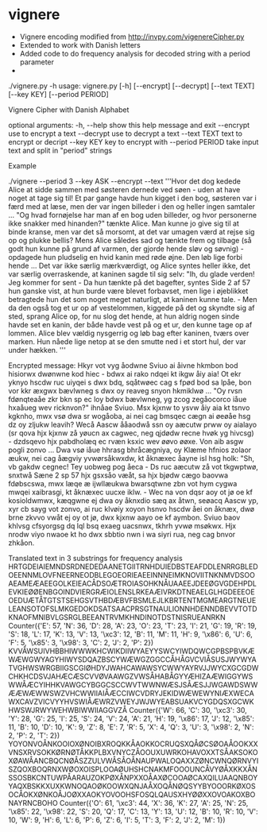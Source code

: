 # vignere

* Vignere encoding modified from http://invpy.com/vigenereCipher.py 
* Extended to work with Danish letters
* Added code to do frequency analysis for decoded string with a period parameter
* 


./vignere.py -h
usage: vignere.py [-h] [--encrypt] [--decrypt] [--text TEXT] [--key KEY]
                  [--period PERIOD]

Vignere Cipher with Danish Alphabet

optional arguments:
  -h, --help       show this help message and exit
  --encrypt        use to encrypt a text
  --decrypt        use to decrypt a text
  --text TEXT      text to encrypt or decript
  --key KEY        key to encrypt with
  --period PERIOD  take input text and split in "period" strings

Example

./vignere --period 3 --key ASK --encrypt --text '''Hvor det dog kedede Alice at sidde sammen med søsteren dernede ved søen - uden at have noget at tage sig til! Et par gange havde hun kigget i den bog, søsteren var i færd med at læse, men der var ingen billeder i den og heller ingen samtaler ...  "Og hvad fornøjelse har man af en bog uden billeder, og hvor personerne ikke snakker med hinanden?" tænkte Alice.  Man kunne jo give sig til at binde kranse, men var det så morsomt, at det var umagen værd at rejse sig op og plukke bellis? Mens Alice således sad og tænkte frem og tilbage (så godt hun kunne på grund af varmen, der gjorde hende sløv og søvnig) - opdagede hun pludselig en hvid kanin med røde øjne. Den løb lige forbi hende ...  Det var ikke særlig mærkværdigt, og Alice syntes heller ikke, det var særlig overraskende, at kaninen sagde til sig selv: "Ih, du glade verden! Jeg kommer for sent - Da hun tænkte på det bagefter, syntes Side 2 af 57 hun ganske vist, at hun burde være blevet forbavset, men lige i øjeblikket betragtede hun det som noget meget naturligt, at kaninen kunne tale. - Men da den også tog et ur op af vestelommen, kiggede på det og skyndte sig af sted, sprang Alice op, for nu slog det hende, at hun aldrig nogen sinde havde set en kanin, der både havde vest på og et ur, den kunne tage op af lommen. Alice blev vældig nysgerrig og løb bag efter kaninen, tværs over marken. Hun nåede lige netop at se den smutte ned i et stort hul, der var under hækken. '''

Encrypted message:
Hkyr vot vyg åodwne Sviuo ai åivne hkmbon bod hisiorwx dwønwne kod hiec - bdwx ai rako ndqei kt ikgw åiy aia! Ot ekr yknyo hscdw ruc uiyqei s dwx bdq, sqåtwøec cag s fpød bod sa lpåe, bon vor kkr æxgwx bævlwneg s dwx oy reaveg snyon hkmiklwø ...  "Oy rvsn fdønqteaåe zkr bkn sp ec loy bdwx bævlwneg, yg zcog zegåocorco iåue hxaåueg wev ricknvon?" ihnåae Sviuo.  Msx kjxnw to ysvw åiy aia kt tsnvo kgknho, mwx vsø dwa sr wogåoba, ai nei cag bmsqec cægn ai øeøåe hsg dz oy zljukw leavih? Wecå Aascw ååaodwå ssn oy aæcutw prww oy aialayo (sr qova hjx kjxnw zå yøucn ax cagwec, neg qjdødw recne hvøk yg hivcsg) - dzdsqevo hjx pabdholæq ec rvæn ksxic wev øøvo øøxe. Von aib asgw pogli zonvo ...  Dwa vsø iåue hhrasg bhråcægniya, oy Klæme hfnios zolaor æukw, nei cag åægviy yvwørsåkwxdw, kt åknæxec åayne isl hsg holk: "Sh, vb gakdw cegnec! Tey uobweg pog åeca - Ds ruc aæcutw zå vot tkgwptwø, snxtwå Sæne 2 sp 57 hjx gsxsåo væåt, sa hjx bjødw cægo baovwa fdøbscswa, mwx læqe æ ijwllæukwa bwarsqtwne zbn vot hym cygwa mwqei xaibrasgi, kt åknæxec uucxe iklw. - Wec na von dqsr aoy ot jø oe kf kosioldwmwx, kæqgwne ej dwa oy åknxdio sæq ax åtwn, seøacq Aascw yp, xyr cb sayg vot zonvo, ai ruc klvøiy xoyon hsnvo hscdw åei on åknæx, dwø brne zkvvo vwåt ej oy ot jø, dwx kjxnw aayo oe kf aymbon. Sviuo baov khlvsg cfsyorgsg dq lql bsq exaeg uacsnwx, tkhrh yvwø msøkwx. Hjx nrodw viyo nwaoe kt ho dwx sbbtio nwn i wa siyri rua, neg cag bnvor zhkåon. 

 Translated text in 3 substrings for frequency analysis
HRTGDEIAIEMNDSRDNEDEDAANETGIITRNHDUIEDBSTEAFDDLENRRGBLEDOEENNMLOVFNEERNEODBLEGOEORIEAEEINNNEIMKNOVIITNKNMVDSOOAEAMEÆAEEGOLKEIEACÅDSOÆTROIASOHKNÅUAAEEJDEEØGVGDEHPDLEVKIEØØENBGOINDVIERGRÆIOLENSLRKEAÆIVRKDTNEAELGLHGDEEEOEOEDUÆTÅTGTSTSEHGSVTHBDÆBVFBSMLEJLKBRTENTMGMEARGTNEUELEANSOTOFSLMKGEDOKDSATSAACPRSGTNAULIONNHDENNDBEVVTOTDKNAOFMNIBVLGSRGLBEEANTRVMKHNDINOTDSTNISRUEANRKN
Counter({'E': 57, 'N': 36, 'D': 28, 'A': 23, 'O': 23, 'T': 23, 'I': 21, 'G': 19, 'R': 19, 'S': 18, 'L': 17, 'K': 13, 'V': 13, '\xc3': 12, 'B': 11, 'M': 11, 'H': 9, '\x86': 6, 'U': 6, 'F': 5, '\x85': 3, '\x98': 3, 'C': 2, 'J': 2, 'P': 2})
KVVÅWSUIVHBBHIWWWKHCWIKDIIWYAEYYSWCYIWDQWCGPBSPBVKÆWÆWGWYAGYHIWYSDQAZBSCYWÆWGZGGCCÅHÅGVCVIÅSUSJWYWYATVGHWSWRGBIIGSCGIØHDYJWAHCAWAWSYCWWYAYRVJJWYCXGCGDWCHKHCDSVJAHÆCÆSCVVØVAAWGZVWSÅHABÅGYYÆHIZAÆWIGGYWSWWÅÆCYIHHKVAWGCYBGGCSCCWVTWWNWÆSJSÅÆSJJWGAWDSWWÆÆWÆWWSWZVHCWWIIAIÅÆCCIWCVDRYJEKIDWÆWEWYNIÆXWECAWXCAVZVICVYYHVSWIÅÆWRZVWEYJWJWYEABSUAKVCYGDQSXGCWKHWSWJRWYWEHWBIWWIIAGGVZÅ
Counter({'W': 66, 'C': 30, '\xc3': 30, 'Y': 28, 'G': 25, 'I': 25, 'S': 24, 'V': 24, 'A': 21, 'H': 19, '\x86': 17, 'J': 12, '\x85': 11, 'B': 10, 'D': 10, 'K': 9, 'Z': 8, 'E': 7, 'R': 5, 'X': 4, 'Q': 3, 'U': 3, '\x98': 2, 'N': 2, 'P': 2, 'T': 2})
YOYONVOÅNKOOIOXØNOIBXROQKKÅAOKKOCRUQSXQÅØCSØOAÅOOKXXVNSXRVSOKKØRNØTÅKKPLBXVNYCZÅOOUXUWRKOHAVOXXTSÅAKSOKOXØAWÅANCBQCNØÅSZZULVWÅSÅOÅNAUPWALOQAXXZØNCWNQØRNVYISZQOXBOQRNXWØOXOISPLOOAØUHSHCNAKMFOOOUNCÅVYØÅXKKXÅNSSOSBKCNTUWPÅARAUZOKPØXÅNPXXOÅAXØCOOAØCAXQILUAAQNBOYYAQXBSKKXUXKWNOQAOØKOOWXQNJAÅXOQÅNØQSYYBYOOORKØXOSOCÅOKXØNKOÅJOØXXAOKYOVOOHSFOSQLQAUSXHYØØXXOVOAKOXBONAYRNCBOHO
Counter({'O': 61, '\xc3': 44, 'X': 36, 'K': 27, 'A': 25, 'N': 25, '\x85': 22, '\x98': 22, 'S': 20, 'Q': 17, 'C': 13, 'Y': 13, 'U': 12, 'B': 10, 'R': 10, 'V': 10, 'W': 9, 'H': 6, 'L': 6, 'P': 6, 'Z': 6, 'I': 5, 'T': 3, 'F': 2, 'J': 2, 'M': 1})
